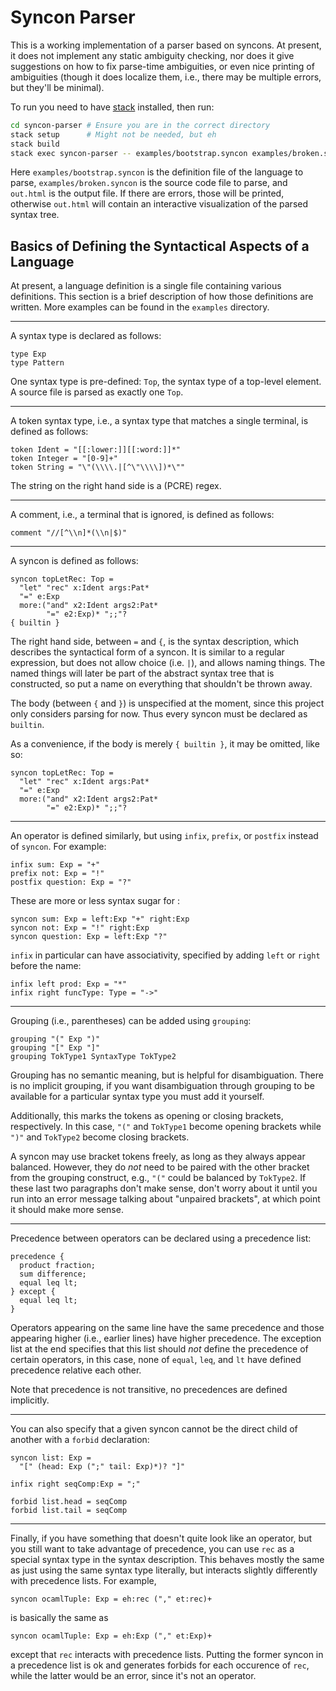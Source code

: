 # Syncon Parser

This is a working implementation of a parser based on syncons. At present, it does not implement
any static ambiguity checking, nor does it give suggestions on how to fix parse-time ambiguities, or
even nice printing of ambiguities (though it does localize them, i.e., there may be multiple errors,
but they'll be minimal).

To run you need to have [stack](https://docs.haskellstack.org/en/stable/README/) installed, then run:

```sh
cd syncon-parser # Ensure you are in the correct directory
stack setup      # Might not be needed, but eh
stack build
stack exec syncon-parser -- examples/bootstrap.syncon examples/broken.syncon out.html
```

Here `examples/bootstrap.syncon` is the definition file of the language to parse, `examples/broken.syncon` is the source code file to parse, and `out.html` is the output file. If there are errors, those will be printed, otherwise `out.html` will contain an interactive visualization of the parsed syntax tree.


## Basics of Defining the Syntactical Aspects of a Language

At present, a language definition is a single file containing various definitions. This section is a brief description of how those definitions are written. More examples can be found in the `examples` directory.

------

A syntax type is declared as follows:

```
type Exp
type Pattern
```

One syntax type is pre-defined: `Top`, the syntax type of a top-level element. A source file is parsed as exactly one `Top`.

------

A token syntax type, i.e., a syntax type that matches a single terminal, is defined as follows:

```
token Ident = "[[:lower:]][[:word:]]*"
token Integer = "[0-9]+"
token String = "\"(\\\\.|[^\"\\\\])*\""
```

The string on the right hand side is a (PCRE) regex.

------

A comment, i.e., a terminal that is ignored, is defined as follows:

```
comment "//[^\\n]*(\\n|$)"
```

------

A syncon is defined as follows:

```
syncon topLetRec: Top =
  "let" "rec" x:Ident args:Pat*
  "=" e:Exp
  more:("and" x2:Ident args2:Pat*
        "=" e2:Exp)* ";;"?
{ builtin }
```

The right hand side, between `=` and `{`, is the syntax description, which describes the syntactical form of a syncon. It is similar to a regular expression, but does not allow choice (i.e. `|`), and allows naming things. The named things will later be part of the abstract syntax tree that is constructed, so put a name on everything that shouldn't be thrown away.

The body (between `{` and `}`) is unspecified at the moment, since this project only considers parsing for now. Thus every syncon must be declared as `builtin`.

As a convenience, if the body is merely `{ builtin }`, it may be omitted, like so:

```
syncon topLetRec: Top =
  "let" "rec" x:Ident args:Pat*
  "=" e:Exp
  more:("and" x2:Ident args2:Pat*
        "=" e2:Exp)* ";;"?
```

------

An operator is defined similarly, but using `infix`, `prefix`, or `postfix` instead of `syncon`. For example:

```
infix sum: Exp = "+"
prefix not: Exp = "!"
postfix question: Exp = "?"
```

These are more or less syntax sugar for :

```
syncon sum: Exp = left:Exp "+" right:Exp
syncon not: Exp = "!" right:Exp
syncon question: Exp = left:Exp "?"
```

`infix` in particular can have associativity, specified by adding `left` or `right` before the name:

```
infix left prod: Exp = "*"
infix right funcType: Type = "->"
```

------

Grouping (i.e., parentheses) can be added using `grouping`:

```
grouping "(" Exp ")"
grouping "[" Exp "]"
grouping TokType1 SyntaxType TokType2
```

Grouping has no semantic meaning, but is helpful for disambiguation. There is no implicit grouping, if you want disambiguation through grouping to be available for a particular syntax type you must add it yourself.

Additionally, this marks the tokens as opening or closing brackets, respectively. In this case, `"("` and `TokType1` become opening brackets while `")"` and `TokType2` become closing brackets.

A syncon may use bracket tokens freely, as long as they always appear balanced. However, they do *not* need to be paired with the other bracket from the grouping construct, e.g., `"("` could be balanced by `TokType2`. If these last two paragraphs don't make sense, don't worry about it until you run into an error message talking about "unpaired brackets", at which point it should make more sense.

------

Precedence between operators can be declared using a precedence list:

```
precedence {
  product fraction;
  sum difference;
  equal leq lt;
} except {
  equal leq lt;
}
```

Operators appearing on the same line have the same precedence and those appearing higher (i.e., earlier lines) have higher precedence. The exception list at the end specifies that this list should *not* define the precedence of certain operators, in this case, none of `equal`, `leq`, and `lt` have defined precedence relative each other.

Note that precedence is not transitive, no precedences are defined implicitly.

------

You can also specify that a given syncon cannot be the direct child of another with a `forbid` declaration:

```
syncon list: Exp =
  "[" (head: Exp (";" tail: Exp)*)? "]"

infix right seqComp:Exp = ";"

forbid list.head = seqComp
forbid list.tail = seqComp
```

------

Finally, if you have something that doesn't quite look like an operator, but you still want to take advantage of precedence, you can use `rec` as a special syntax type in the syntax description. This behaves mostly the same as just using the same syntax type literally, but interacts slightly differently with precedence lists. For example,

```
syncon ocamlTuple: Exp = eh:rec ("," et:rec)+
```

is basically the same as

```
syncon ocamlTuple: Exp = eh:Exp ("," et:Exp)+
```

except that `rec` interacts with precedence lists. Putting the former syncon in a precedence list is ok and generates forbids for each occurence of `rec`, while the latter would be an error, since it's not an operator.
